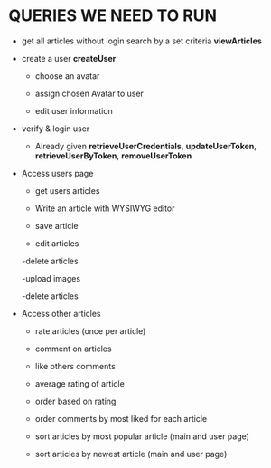 # QUERIES WE NEED TO RUN
- get all articles without login search by a set criteria
    **viewArticles**
- create a user
    **createUser**
    - choose an avatar

    - assign chosen Avatar to user

    - edit user information

- verify & login user 
    - Already given
    **retrieveUserCredentials**,
    **updateUserToken**,
    **retrieveUserByToken**,
    **removeUserToken**    

- Access users page

    - get users articles

    - Write an article with WYSIWYG editor

    - save article

    - edit articles

    -delete articles

    -upload images

    -delete articles

- Access other articles

    - rate articles (once per article)

    - comment on articles

    - like others comments

    - average rating of article

    - order based on rating

    - order comments by most liked for each article

    - sort articles by most popular article (main and user page)

    - sort articles by newest article (main and user page)
